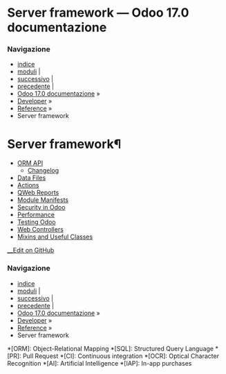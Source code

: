 # Server framework — Odoo 17.0 documentazione

### Navigazione

  * [indice](../../genindex.html "Indice generale")
  * [moduli](../../py-modindex.html "Indice del modulo Python") |
  * [successivo](backend/orm.html "ORM API") |
  * [precedente](../reference.html "Reference") |
  * [Odoo 17.0 documentazione](../../index-2.html) »
  * [Developer](../../developer.html) »
  * [Reference](../reference.html) »
  * Server framework



# Server framework¶

  * [ORM API](backend/orm.html)
    * [Changelog](backend/orm/changelog.html)
  * [Data Files](backend/data.html)
  * [Actions](backend/actions.html)
  * [QWeb Reports](backend/reports.html)
  * [Module Manifests](backend/module.html)
  * [Security in Odoo](backend/security.html)
  * [Performance](backend/performance.html)
  * [Testing Odoo](backend/testing.html)
  * [Web Controllers](backend/http.html)
  * [Mixins and Useful Classes](backend/mixins.html)



[ __Edit on GitHub](https://github.com/odoo/documentation/edit/17.0/content/developer/reference/backend.rst)

### Navigazione

  * [indice](../../genindex.html "Indice generale")
  * [moduli](../../py-modindex.html "Indice del modulo Python") |
  * [successivo](backend/orm.html "ORM API") |
  * [precedente](../reference.html "Reference") |
  * [Odoo 17.0 documentazione](../../index-2.html) »
  * [Developer](../../developer.html) »
  * [Reference](../reference.html) »
  * Server framework


  *[ORM]: Object-Relational Mapping
  *[SQL]: Structured Query Language
  *[PR]: Pull Request
  *[CI]: Continuous integration
  *[OCR]: Optical Character Recognition
  *[AI]: Artificial Intelligence
  *[IAP]: In-app purchases